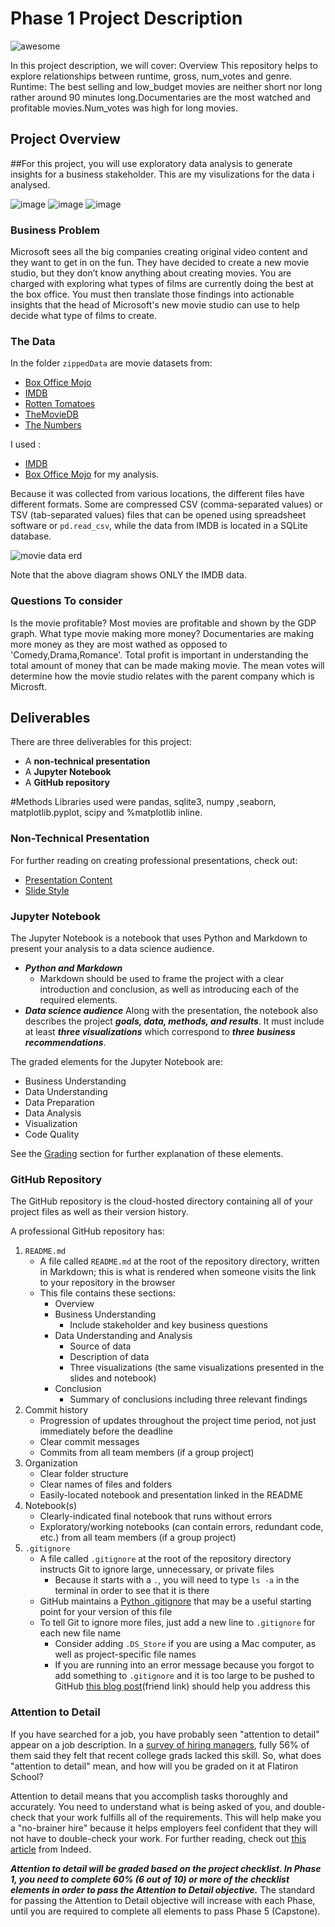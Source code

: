 # Phase 1 Project Description

![awesome](https://raw.githubusercontent.com/learn-co-curriculum/dsc-phase-1-project-v2-4/master/awesome.gif)

In this project description, we will cover:
Overview
This repository helps to explore relationships between runtime, gross, num_votes and genre. Runtime: The best selling and low_budget movies are neither short nor long rather around 90 minutes long.Documentaries are the most watched and profitable movies.Num_votes was high for long movies.
## Project Overview

##For this project, you will use exploratory data analysis to generate insights for a business stakeholder.
This are my visulizations for the data i analysed.

![image](https://user-images.githubusercontent.com/124546863/225161234-d7d7188f-9d3a-4e66-a73c-2e1d7e7218fb.png)
![image](https://user-images.githubusercontent.com/124546863/225161266-3af89b51-13d4-48d7-ace2-06ceac4945a3.png)
![image](https://user-images.githubusercontent.com/124546863/225161326-a2c4f013-ba40-48ff-8946-dd98a4598063.png)


### Business Problem

Microsoft sees all the big companies creating original video content and they want to get in on the fun. They have decided to create a new movie studio, but they don’t know anything about creating movies. You are charged with exploring what types of films are currently doing the best at the box office. You must then translate those findings into actionable insights that the head of Microsoft's new movie studio can use to help decide what type of films to create.

### The Data

In the folder `zippedData` are movie datasets from:

* [Box Office Mojo](https://www.boxofficemojo.com/)
* [IMDB](https://www.imdb.com/)
* [Rotten Tomatoes](https://www.rottentomatoes.com/)
* [TheMovieDB](https://www.themoviedb.org/)
* [The Numbers](https://www.the-numbers.com/)

I used :
* [IMDB](https://www.imdb.com/)
* [Box Office Mojo](https://www.boxofficemojo.com/) for my analysis.

Because it was collected from various locations, the different files have different formats. Some are compressed CSV (comma-separated values) or TSV (tab-separated values) files that can be opened using spreadsheet software or `pd.read_csv`, while the data from IMDB is located in a SQLite database.

![movie data erd](https://raw.githubusercontent.com/learn-co-curriculum/dsc-phase-1-project-v2-4/master/movie_data_erd.jpeg)

Note that the above diagram shows ONLY the IMDB data. 

### Questions To consider
Is the movie profitable? Most movies are profitable and shown by the GDP graph.
What type movie making more money? Documentaries are making more money as they are most wathed as opposed to 'Comedy,Drama,Romance'.
Total profit is important in understanding the total amount of money that can be made making movie.
The mean votes will determine how the movie studio relates with the parent company which is Microsft.


## Deliverables

There are three deliverables for this project:

* A **non-technical presentation**
* A **Jupyter Notebook**
* A **GitHub repository**

#Methods
Libraries used were pandas, sqlite3, numpy ,seaborn, matplotlib.pyplot, scipy and %matplotlib inline.


### Non-Technical Presentation

For further reading on creating professional presentations, check out:

* [Presentation Content](https://github.com/learn-co-curriculum/dsc-project-presentation-content)
* [Slide Style](https://github.com/learn-co-curriculum/dsc-project-slide-design)

### Jupyter Notebook

The Jupyter Notebook is a notebook that uses Python and Markdown to present your analysis to a data science audience.

* ***Python and Markdown*** 
  * Markdown should be used to frame the project with a clear introduction and conclusion, as well as introducing each of the required elements.
* ***Data science audience*** 
Along with the presentation, the notebook also describes the project ***goals, data, methods, and results***. It must include at least ***three visualizations*** which correspond to ***three business recommendations***.

The graded elements for the Jupyter Notebook are:

* Business Understanding
* Data Understanding
* Data Preparation
* Data Analysis
* Visualization
* Code Quality

See the [Grading](#grading) section for further explanation of these elements.

### GitHub Repository

The GitHub repository is the cloud-hosted directory containing all of your project files as well as their version history.

A professional GitHub repository has:

1. `README.md`
    * A file called `README.md` at the root of the repository directory, written in Markdown; this is what is rendered when someone visits the link to your repository in the browser
    * This file contains these sections:
       * Overview
       * Business Understanding
          * Include stakeholder and key business questions
       * Data Understanding and Analysis
          * Source of data
          * Description of data
          * Three visualizations (the same visualizations presented in the slides and notebook)
       * Conclusion
          * Summary of conclusions including three relevant findings
2. Commit history
   * Progression of updates throughout the project time period, not just immediately before the deadline
   * Clear commit messages
   * Commits from all team members (if a group project)
3. Organization
   * Clear folder structure
   * Clear names of files and folders
   * Easily-located notebook and presentation linked in the README
4. Notebook(s)
   * Clearly-indicated final notebook that runs without errors
   * Exploratory/working notebooks (can contain errors, redundant code, etc.) from all team members (if a group project)
5. `.gitignore`
   * A file called `.gitignore` at the root of the repository directory instructs Git to ignore large, unnecessary, or private files
     * Because it starts with a `.`, you will need to type `ls -a` in the terminal in order to see that it is there
   * GitHub maintains a [Python .gitignore](https://github.com/github/gitignore/blob/master/Python.gitignore) that may be a useful starting point for your version of this file
   * To tell Git to ignore more files, just add a new line to `.gitignore` for each new file name
     * Consider adding `.DS_Store` if you are using a Mac computer, as well as project-specific file names
     * If you are running into an error message because you forgot to add something to `.gitignore` and it is too large to be pushed to GitHub [this blog post](https://medium.com/analytics-vidhya/tutorial-removing-large-files-from-git-78dbf4cf83a?sk=c3763d466c7f2528008c3777192dfb95)(friend link) should help you address this

### Attention to Detail

If you have searched for a job, you have probably seen "attention to detail" appear on a job description. In a [survey of hiring managers](https://www.payscale.com/data-packages/job-skills), fully 56% of them said they felt that recent college grads lacked this skill. So, what does "attention to detail" mean, and how will you be graded on it at Flatiron School?

Attention to detail means that you accomplish tasks thoroughly and accurately. You need to understand what is being asked of you, and double-check that your work fulfills all of the requirements. This will help make you a "no-brainer hire" because it helps employers feel confident that they will not have to double-check your work. For further reading, check out [this article](https://www.indeed.com/career-advice/career-development/attention-to-detail) from Indeed.

***Attention to detail will be graded based on the project checklist. In Phase 1, you need to complete 60% (6 out of 10) or more of the checklist elements in order to pass the Attention to Detail objective.*** The standard for passing the Attention to Detail objective will increase with each Phase, until you are required to complete all elements to pass Phase 5 (Capstone).

